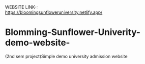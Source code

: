 WEBSITE LINK-:     
https://bloomingsunfloweruniversity.netlify.app/


# Blomming-Sunflower-Univerity-demo-website-
(2nd sem project)Simple demo university admission website   

